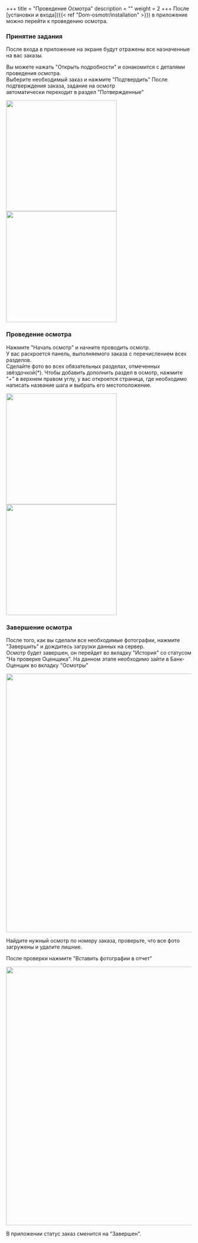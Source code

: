 +++
title = "Проведение Осмотра"
description = ""
weight = 2
+++
После [установки и входа]({{< ref "Dom-osmotr/installation" >}}) в приложение можно перейти к проведению осмотра.
### Принятие задания
После входа в приложение на экране будут отражены все назначенные на вас заказы.
<p>Вы можете нажать "Открыть подробности" и ознакомится с деталями проведения осмотра.
<br>Выберите необходимый заказ и нажмите "Подтвердить"
После подтверждения заказа, задание на осмотр <br> автоматически переходит в раздел "Потвержденные"</p>

<img src = "tasksDO.png" width = "300">
<img src = "tasksDO2.jpg" width = "300">


### Проведение осмотра 
Нажмите "Начать осмотр" и начните проводить осмотр.
<br>У вас раскроется панель, выполняемого заказа с перечислением всех разделов.
<br>Сделайте фото во всех обязательных разделах, отмеченных звёздочкой(*).
Чтобы добавить дополнить раздел в осмотр, нажмите "+" в верхнем правом углу, у вас откроется страница, где необходимо написать название шага и выбрать его местоположение.

<img src = "osmotrDO.jpg" width = "300">
<img src = "plusstepDO.jpg" width = "300">

### Завершение осмотра

После того, как вы сделали все необходимые фотографии, нажмите "Завершить" и дождитесь загрузки данных на сервер.
<br>Осмотр будет завершен, он перейдет во вкладку "История" со статусом "На проверке Оценщика".
На данном этапе необходимо зайти в Банк-Оценщик во вкладку "Осмотры"

 <img src = "OsmotrBO.png" width = "700">

 Найдите нужный осмотр по номеру заказа, проверьте, что все фото загружены и удалите лишние.
 
После проверки нажмите "Вставить фотографии в отчет"

 <img src = "CheckOsmotrBO.png" width = "700">

 В приложении статус заказ сменится на "Завершен".